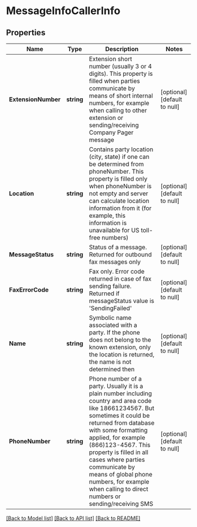 # MessageInfoCallerInfo

## Properties
Name | Type | Description | Notes
------------ | ------------- | ------------- | -------------
**ExtensionNumber** | **string** | Extension short number (usually 3 or 4 digits). This property is filled when parties communicate by means of short internal numbers, for example when calling to other extension or sending/receiving Company Pager message | [optional] [default to null]
**Location** | **string** | Contains party location (city, state) if one can be determined from phoneNumber. This property is filled only when phoneNumber is not empty and server can calculate location information from it (for example, this information is unavailable for US toll-free numbers) | [optional] [default to null]
**MessageStatus** | **string** | Status of a message. Returned for outbound fax messages only | [optional] [default to null]
**FaxErrorCode** | **string** | Fax only. Error code returned in case of fax sending failure. Returned if messageStatus value is &#39;SendingFailed&#39; | [optional] [default to null]
**Name** | **string** | Symbolic name associated with a party. If the phone does not belong to the known extension, only the location is returned, the name is not determined then | [optional] [default to null]
**PhoneNumber** | **string** | Phone number of a party. Usually it is a plain number including country and area code like 18661234567. But sometimes it could be returned from database with some formatting applied, for example (866)123-4567. This property is filled in all cases where parties communicate by means of global phone numbers, for example when calling to direct numbers or sending/receiving SMS | [optional] [default to null]

[[Back to Model list]](../README.md#documentation-for-models) [[Back to API list]](../README.md#documentation-for-api-endpoints) [[Back to README]](../README.md)


